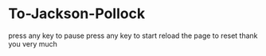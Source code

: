 # To-Jackson-Pollock
press any key to pause
press any key to start
reload the page to reset
thank you very much
